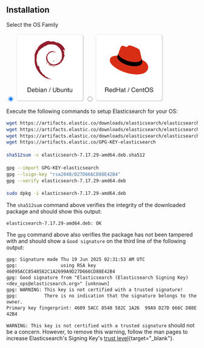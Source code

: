
## Installation

Select the OS Family

<label>
  <input type="radio" id="Debian" name="osFamily" onChange="selectOS()" checked=true />
  <img src="/get_started/debian.png" class="skip-lightbox" width="180px">
</label>
<label>
  <input type="radio" id="RedHat" name="osFamily" onChange="selectOS()" />
  <img src="/get_started/red_hat.png" class="skip-lightbox" width="180px">
</label>

Execute the following commands to setup Elasticsearch for your OS:

<div id="DebianDiv" class="os" markdown="span">

```bash
wget https://artifacts.elastic.co/downloads/elasticsearch/elasticsearch-7.17.29-amd64.deb
wget https://artifacts.elastic.co/downloads/elasticsearch/elasticsearch-7.17.29-amd64.deb.sha512
wget https://artifacts.elastic.co/downloads/elasticsearch/elasticsearch-7.17.29-amd64.deb.asc
wget https://artifacts.elastic.co/GPG-KEY-elasticsearch

sha512sum -c elasticsearch-7.17.29-amd64.deb.sha512

gpg --import GPG-KEY-elasticsearch
gpg --lsign-key "rsa2048/D27D666CD88E42B4"
gpg --verify elasticsearch-7.17.29-amd64.deb

sudo dpkg -i elasticsearch-7.17.29-amd64.deb
```

The `sha512sum` command above verifies the integrity of the downloaded package and should show this output:

```
elasticsearch-7.17.29-amd64.deb: OK
```

The `gpg` command above also verifies the package has not been tampered with and should show a `Good signature` on the third line of the following output:

```
gpg: Signature made Thu 19 Jun 2025 02:31:53 AM UTC
gpg:                using RSA key 46095ACC8548582C1A2699A9D27D666CD88E42B4
gpg: Good signature from "Elasticsearch (Elasticsearch Signing Key) <dev_ops@elasticsearch.org>" [unknown]
gpg: WARNING: This key is not certified with a trusted signature!
gpg:          There is no indication that the signature belongs to the owner.
Primary key fingerprint: 4609 5ACC 8548 582C 1A26  99A9 D27D 666C D88E 42B4
```

`WARNING: This key is not certified with a trusted signature` should not be a concern.
However, to remove this warning, follow the man pages to increase Elasticsearch's
Signing Key's [trust level](https://www.gnupg.org/gph/en/manual/x334.html){target="_blank"}.

</div>

<div id="RedHatDiv" class="os" style="display:none">

```bash
wget https://artifacts.elastic.co/downloads/elasticsearch/elasticsearch-7.17.29-x86_64.rpm
wget https://artifacts.elastic.co/downloads/elasticsearch/elasticsearch-7.17.29-x86_64.rpm.sha512
sha512sum -c elasticsearch-7.17.29-x86_64.rpm.sha512
sudo rpm -i elasticsearch-7.17.29-x86_64.rpm
```

The sha512sum command above verifies the downloaded package and should show this output:

```
elasticsearch-7.17.29-x86_64.rpm: OK
```

</div>